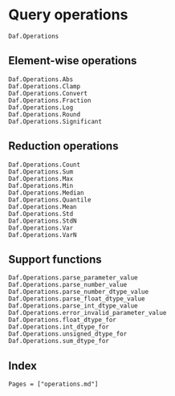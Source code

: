 # Query operations

```@docs
Daf.Operations
```

## Element-wise operations

```@docs
Daf.Operations.Abs
Daf.Operations.Clamp
Daf.Operations.Convert
Daf.Operations.Fraction
Daf.Operations.Log
Daf.Operations.Round
Daf.Operations.Significant
```

## Reduction operations

```@docs
Daf.Operations.Count
Daf.Operations.Sum
Daf.Operations.Max
Daf.Operations.Min
Daf.Operations.Median
Daf.Operations.Quantile
Daf.Operations.Mean
Daf.Operations.Std
Daf.Operations.StdN
Daf.Operations.Var
Daf.Operations.VarN
```

## Support functions

```@docs
Daf.Operations.parse_parameter_value
Daf.Operations.parse_number_value
Daf.Operations.parse_number_dtype_value
Daf.Operations.parse_float_dtype_value
Daf.Operations.parse_int_dtype_value
Daf.Operations.error_invalid_parameter_value
Daf.Operations.float_dtype_for
Daf.Operations.int_dtype_for
Daf.Operations.unsigned_dtype_for
Daf.Operations.sum_dtype_for
```

## Index

```@index
Pages = ["operations.md"]
```
